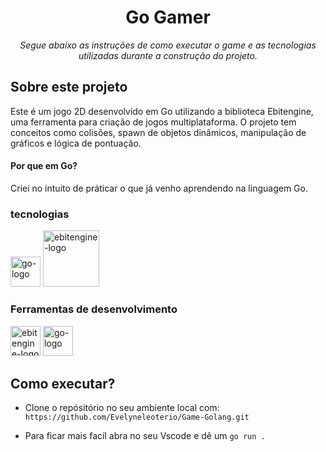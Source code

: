 <h1 align="center">Go Gamer</h1>
<p align="center"><i>Segue abaixo as instruções de como executar o game e as tecnologias utilizadas durante a construção do projeto.</i></p>

## Sobre este projeto

Este é um jogo 2D desenvolvido em Go utilizando a biblioteca Ebitengine, uma ferramenta para criação de jogos multiplataforma. O projeto tem conceitos como colisões, spawn de objetos dinâmicos, manipulação de gráficos e lógica de pontuação.

#### Por que em Go?

Criei no intuito de práticar o que já venho aprendendo na linguagem Go.

### tecnologias

<p display="inline-block">
  <img width="48" src="https://miro.medium.com/v2/resize:fit:600/1*i2skbfmDsHayHhqPfwt6pA.png" alt="go-logo"/>

  <img width="90" src="https://ebitengine.org/images/share.png" alt="ebitengine-logo"/>
</p>

### Ferramentas de desenvolvimento

<p display="inline-block">

 <img width="48" src="https://git-scm.com/images/logos/downloads/Git-Icon-1788C.png" alt="ebitengine-logo"/>

  <img width="48" src="https://upload.wikimedia.org/wikipedia/commons/thumb/9/9a/Visual_Studio_Code_1.35_icon.svg/512px-Visual_Studio_Code_1.35_icon.svg.png" alt="go-logo"/>

</p>

## Como executar?

- Clone o repósitório no seu ambiente local com: `https://github.com/Evelyneleoterio/Game-Golang.git`

- Para ficar mais facíl abra no seu Vscode e dê um `go run .`
